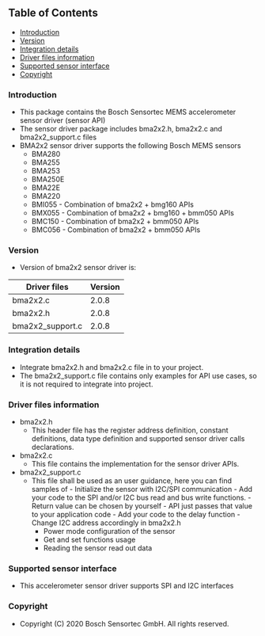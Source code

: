 ## Table of Contents
- [Introduction](#intro)
- [Version](#ver)
- [Integration details](#integration)
- [Driver files information](#fileinfo)
- [Supported sensor interface](#interface)
- [Copyright](#copy)

### Introduction<a name=intro></a>
- This package contains the Bosch Sensortec MEMS accelerometer sensor driver (sensor API)
- The sensor driver package includes bma2x2.h, bma2x2.c and bma2x2_support.c files
- BMA2x2 sensor driver supports the following Bosch MEMS sensors
	* BMA280
	* BMA255
	* BMA253
	* BMA250E
	* BMA22E
	* BMA220
	* BMI055 - Combination of bma2x2 + bmg160 APIs
	* BMX055 - Combination of bma2x2 + bmg160 + bmm050 APIs
	* BMC150 - Combination of bma2x2 + bmm050 APIs
	* BMC056 - Combination of bma2x2 + bmm050 APIs

### Version<a name=ver></a>
- Version of bma2x2 sensor driver is:

Driver files     | Version 
-----------------|---------
bma2x2.c 	 |  2.0.8  
bma2x2.h 	 |  2.0.8  
bma2x2_support.c |  2.0.8  

### Integration details<a name=integration></a>
- Integrate bma2x2.h and bma2x2.c file in to your project.
- The bma2x2_support.c file contains only examples for API use cases, so it is not required to integrate into project.

### Driver files information<a name=fileinfo></a>
- bma2x2.h
    - This header file has the register address definition, constant definitions, data type definition and supported sensor driver calls declarations.
- bma2x2.c
    - This file contains the implementation for the sensor driver APIs.
- bma2x2_support.c
    - This file shall be used as an user guidance, here you can find samples of
            - Initialize the sensor with I2C/SPI communication
                    - Add your code to the SPI and/or I2C bus read and bus write functions.
                            - Return value can be chosen by yourself
                        - API just passes that value to your application code
                    - Add your code to the delay function
                    - Change I2C address accordingly in bma2x2.h
        - Power mode configuration of the sensor
        - Get and set functions usage
        - Reading the sensor read out data

### Supported sensor interface<a name=interface></a>
- This accelerometer sensor driver supports SPI and I2C interfaces

### Copyright<a name=copy></a>
- Copyright (C) 2020 Bosch Sensortec GmbH. All rights reserved.

